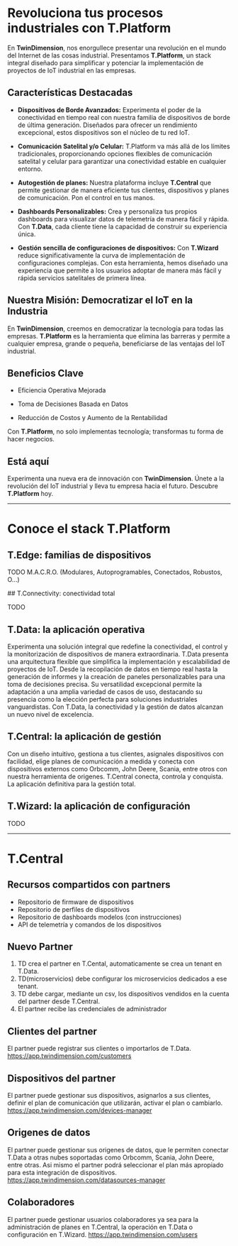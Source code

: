 # Revoluciona tus procesos industriales con T.Platform

En **TwinDimension**, nos enorgullece presentar una revolución en el mundo del Internet de las cosas industrial. Presentamos **T.Platform**, un stack integral diseñado para simplificar y potenciar la implementación de proyectos de IoT industrial en las empresas.

## Características Destacadas

- **Dispositivos de Borde Avanzados:** Experimenta el poder de la conectividad en tiempo real con nuestra familia de dispositivos de borde de última generación. Diseñados para ofrecer un rendimiento excepcional, estos dispositivos son el núcleo de tu red IoT.

- **Comunicación Satelital y/o Celular:** T.Platform va más allá de los límites tradicionales, proporcionando opciones flexibles de comunicación satelital y celular para garantizar una conectividad estable en cualquier entorno.

- **Autogestión de planes:** Nuestra plataforma incluye **T.Central** que permite gestionar de manera eficiente tus clientes, dispositivos y planes de comunicación. Pon el control en tus manos.

- **Dashboards Personalizables:** Crea y personaliza tus propios dashboards para visualizar datos de telemetría de manera fácil y rápida. Con **T.Data**, cada cliente tiene la capacidad de construir su experiencia única.

- **Gestión sencilla de configuraciones de dispositivos:** Con **T.Wizard** reduce significativamente la curva de implementación de configuraciones complejas. Con esta herramienta, hemos diseñado una experiencia que permite a los usuarios adoptar de manera más fácil y rápida servicios satelitales de primera línea.

## Nuestra Misión: Democratizar el IoT en la Industria

En **TwinDimension**, creemos en democratizar la tecnología para todas las empresas. **T.Platform** es la herramienta que elimina las barreras y permite a cualquier empresa, grande o pequeña, beneficiarse de las ventajas del IoT industrial.

## Beneficios Clave

- Eficiencia Operativa Mejorada

- Toma de Decisiones Basada en Datos

- Reducción de Costos y Aumento de la Rentabilidad

Con **T.Platform**, no solo implementas tecnología; transformas tu forma de hacer negocios.

## Está aquí

Experimenta una nueva era de innovación con **TwinDimension**. Únete a la revolución del IoT industrial y lleva tu empresa hacia el futuro. Descubre **T.Platform** hoy.

---
# Conoce el stack T.Platform

## T.Edge: familias de dispositivos

TODO M.A.C.R.O. (Modulares, Autoprogramables, Conectados, Robustos, O...)

## T.Connectivity: conectividad total

TODO

## T.Data: la aplicación operativa

Experimenta una solución integral que redefine la conectividad, el control y la monitorización de dispositivos de manera extraordinaria. T.Data presenta una arquitectura flexible que simplifica la implementación y escalabilidad de proyectos de IoT. Desde la recopilación de datos en tiempo real hasta la generación de informes y la creación de paneles personalizables para una toma de decisiones precisa. Su versatilidad excepcional permite la adaptación a una amplia variedad de casos de uso, destacando su presencia como la elección perfecta para soluciones industriales vanguardistas. Con T.Data, la conectividad y la gestión de datos alcanzan un nuevo nivel de excelencia.

## T.Central: la aplicación de gestión

Con un diseño intuitivo, gestiona a tus clientes, asignales dispositivos con facilidad, elige planes de comunicación a medida y conecta con dispositivos externos como Orbcomm, John Deere, Scania, entre otros con nuestra herramienta de origenes. T.Central conecta, controla y conquista. La aplicación definitiva para la gestión total.

## T.Wizard: la aplicación de configuración

TODO

---
# T.Central

## Recursos compartidos con partners
- Repositorio de firmware de dispositivos
- Repositorio de perfiles de dispositivos
- Repositorio de dashboards modelos (con instrucciones)
- API de telemetría y comandos de los dispositivos

## Nuevo Partner
1. TD crea el partner en T.Cental, automaticamente se crea un tenant en T.Data.
2. TD(microservicios) debe configurar los microservicios dedicados a ese tenant.
3. TD debe cargar, mediante un csv, los dispositivos vendidos en la cuenta del partner desde T.Central.
4. El partner recibe las credenciales de administrador

## Clientes del partner
El partner puede registrar sus clientes o importarlos de T.Data.
https://app.twindimension.com/customers

## Dispositivos del partner
El partner puede gestionar sus dispositivos, asignarlos a sus clientes, definir el plan de comunicación que utilizarán, activar el plan o cambiarlo.
https://app.twindimension.com/devices-manager

## Origenes de datos
El partner puede gestionar sus origenes de datos, que le permiten conectar T.Data a otras nubes soportadas como Orbcomm, Scania, John Deere, entre otras. Asi mismo el partner podrá seleccionar el plan más apropiado para esta integración de dispositivos.
https://app.twindimension.com/datasources-manager

## Colaboradores
El partner puede gestionar usuarios colaboradores ya sea para la administración de planes en T.Central, la operación en T.Data o configuración en T.Wizard.
https://app.twindimension.com/users
